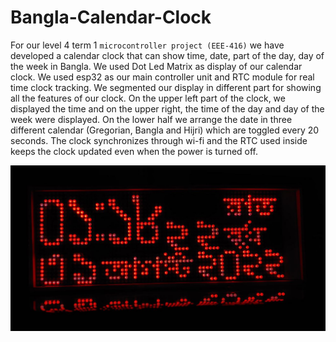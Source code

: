 # Bangla-Calendar-Clock

For our level 4 term 1 `microcontroller project (EEE-416)` we have developed a calendar clock that can show time, date, part of the day, day of the week in Bangla.
We used Dot Led Matrix as display of our calendar clock. We used esp32 as our main controller unit and RTC module for real time clock tracking. We segmented our display in different part for showing all the features of our clock. On the upper left part of the clock, we displayed the time and on the upper right, the time of the day and day of the week were displayed. On the lower half we arrange the date in three different calendar (Gregorian, Bangla and Hijri) which are toggled every 20 seconds. The clock synchronizes through wi-fi and the RTC used inside keeps the clock updated even when the power is turned off.

![](calendar%20Clock.jpg)
